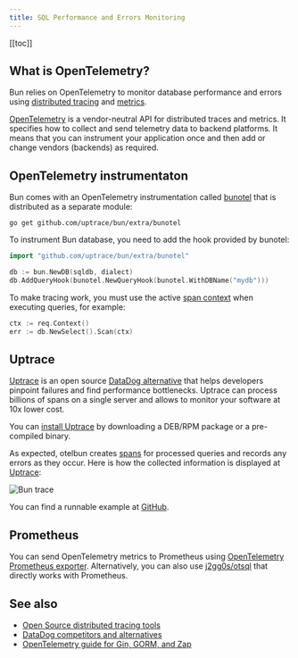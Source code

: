 ```yaml
---
title: SQL Performance and Errors Monitoring
---
```


<CoverImage title="Golang ORM Performance and Errors Monitoring" />

[[toc]]

## What is OpenTelemetry?

Bun relies on OpenTelemetry to monitor database performance and errors using
[distributed tracing](https://uptrace.dev/opentelemetry/distributed-tracing.html) and
[metrics](https://uptrace.dev/opentelemetry/metrics.html).

[OpenTelemetry](https://uptrace.dev/opentelemetry/) is a vendor-neutral API for distributed traces
and metrics. It specifies how to collect and send telemetry data to backend platforms. It means that
you can instrument your application once and then add or change vendors (backends) as required.

## OpenTelemetry instrumentaton

Bun comes with an OpenTelemetry instrumentation called
[bunotel](https://github.com/uptrace/bun/tree/master/extra/bunotel) that is distributed as a
separate module:

```shell
go get github.com/uptrace/bun/extra/bunotel
```

To instrument Bun database, you need to add the hook provided by bunotel:

```go
import "github.com/uptrace/bun/extra/bunotel"

db := bun.NewDB(sqldb, dialect)
db.AddQueryHook(bunotel.NewQueryHook(bunotel.WithDBName("mydb")))
```

To make tracing work, you must use the active
[span context](https://uptrace.dev/opentelemetry/go-tracing.html#context) when executing queries,
for example:

```go
ctx := req.Context()
err := db.NewSelect().Scan(ctx)
```

## Uptrace

[Uptrace](https://uptrace.dev/) is an open source
[DataDog alternative](https://uptrace.dev/get/compare/datadog-competitors.html) that helps
developers pinpoint failures and find performance bottlenecks. Uptrace can process billions of spans
on a single server and allows to monitor your software at 10x lower cost.

You can [install Uptrace](https://uptrace.dev/get/opentelemetry-tracing-tool.html) by downloading a
DEB/RPM package or a pre-compiled binary.

As expected, otelbun creates
[spans](https://uptrace.dev/opentelemetry/distributed-tracing.html#spans) for processed queries and
records any errors as they occur. Here is how the collected information is displayed at
[Uptrace](https://uptrace.dev/explore/1/groups/?system=db%3Apostgresql&utm_source=bun&utm_campaign=bun-tracing):

![Bun trace](/img/bun-trace.png)

You can find a runnable example at
[GitHub](https://github.com/uptrace/bun/tree/master/example/opentelemetry).

## Prometheus

You can send OpenTelemetry metrics to Prometheus using
[OpenTelemetry Prometheus exporter](https://uptrace.dev/opentelemetry/opentelemetry-prometheus.html).
Alternatively, you can also use [j2gg0s/otsql](https://github.com/j2gg0s/otsql) that directly works
with Prometheus.

## See also

- [Open Source distributed tracing tools](https://uptrace.dev/get/compare/distributed-tracing-tools.html)
- [DataDog competitors and alternatives](https://uptrace.dev/get/compare/datadog-competitors.html)
- [OpenTelemetry guide for Gin, GORM, and Zap](https://uptrace.dev/get/opentelemetry-gin-gorm.html)
